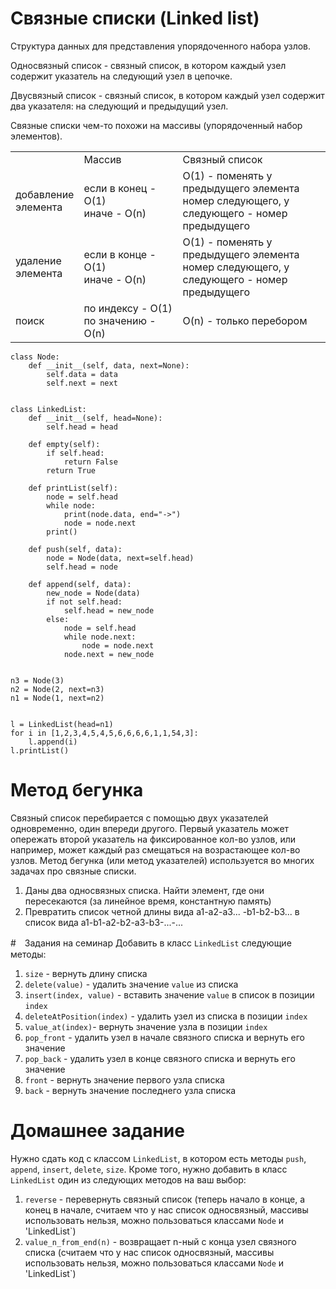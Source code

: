 # Связные списки (Linked list)

Структура данных для представления упорядоченного набора узлов. 

Односвязный список - связный список, в котором каждый узел содержит указатель на следующий узел в цепочке.

Двусвязный список - связный список, в котором каждый узел содержит два указателя: на следующий и предыдущий узел.

Связные списки чем-то похожи на массивы (упорядоченный набор элементов).

<table>
<tr>
<td width="20%"></td>
<td width="32%">Массив</td>
<td width="48%">Связный список</td>
</tr>
<tr>
<td>добавление элемента</td>
<td>если в конец - O(1)<br>иначе - O(n)</td>
<td>O(1) - поменять у предыдущего элемента номер следующего, у следующего - номер предыдущего</td>
</tr>
<tr>
<td>удаление элемента</td>
<td>если в конце - O(1)<br>иначе - O(n)</td>
<td>O(1) - поменять у предыдущего элемента номер следующего, у следующего - номер предыдущего</td>
</tr>
<tr>
<td>поиск</td>
<td>по индексу - O(1)<br>по значению - O(n)</td>
<td>O(n) - только перебором</td>
</tr>
</table>


```
class Node:
    def __init__(self, data, next=None):
        self.data = data
        self.next = next


class LinkedList:
    def __init__(self, head=None):
        self.head = head

    def empty(self):
        if self.head:
            return False
        return True

    def printList(self):
        node = self.head
        while node:
            print(node.data, end="->")
            node = node.next
        print()

    def push(self, data):
        node = Node(data, next=self.head)
        self.head = node

    def append(self, data):
        new_node = Node(data)
        if not self.head:
            self.head = new_node
        else:
            node = self.head
            while node.next:
                node = node.next
            node.next = new_node


n3 = Node(3)
n2 = Node(2, next=n3)
n1 = Node(1, next=n2)


l = LinkedList(head=n1)
for i in [1,2,3,4,5,4,5,6,6,6,6,1,1,54,3]:
    l.append(i)
l.printList()
```

# Метод бегунка
Связный список перебирается с помощью двух указателей одновременно, один впереди другого. Первый указатель может опережать второй указатель на фиксированное кол-во узлов, или например, может каждый раз смещаться на возрастающее кол-во узлов.
Метод бегунка (или метод указателей) используется во многих задачах про связные списки.

1. Даны два односвязных списка. Найти элемент, где они пересекаются (за линейное время, константную память)
2. Превратить список четной длины вида a1-a2-a3... -b1-b2-b3... в список вида a1-b1-a2-b2-a3-b3-...-...

#　Задания на семинар
Добавить в класс `LinkedList` следующие методы:

1. `size` - вернуть длину списка
7. `delete(value)` - удалить значение `value` из списка
8. `insert(index, value)` - вставить значение `value` в список в позиции `index`
9. `deleteAtPosition(index)` - удалить узел из списка в позиции `index`
2. `value_at(index)`- вернуть значение узла в позиции `index`
3. `pop_front` - удалить узел в начале связного списка и вернуть его значение
4. `pop_back` - удалить узел в конце связного списка и вернуть его значение
5. `front` - вернуть значение первого узла списка
6. `back` - вернуть значение последнего узла списка

# Домашнее задание
Нужно сдать код с классом `LinkedList`, в котором есть методы `push`, `append`, `insert`, `delete`, `size`.
Кроме того, нужно добавить в класс `LinkedList` один из следующих методов на ваш выбор:

1. `reverse` - перевернуть связный список (теперь начало в конце, а конец в начале, считаем что у нас список односвязный, массивы использовать нельзя, можно пользоваться классами `Node`  и 'LinkedList`)
2. `value_n_from_end(n)` - возвращает n-ный с конца узел связного списка (считаем что у нас список односвязный, массивы использовать нельзя, можно пользоваться классами `Node`  и 'LinkedList`)
